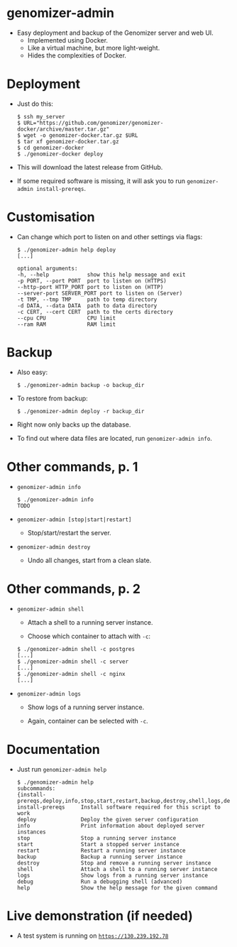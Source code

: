 # genomizer-admin

* Easy deployment and backup of the Genomizer server and web UI.
    * Implemented using Docker.
    * Like a virtual machine, but more light-weight.
    * Hides the complexities of Docker.

# Deployment

* Just do this:

    ~~~ {.shell}
    $ ssh my_server
    $ URL="https://github.com/genomizer/genomizer-docker/archive/master.tar.gz"
    $ wget -o genomizer-docker.tar.gz $URL
    $ tar xf genomizer-docker.tar.gz
    $ cd genomizer-docker
    $ ./genomizer-docker deploy
    ~~~
* This will download the latest release from GitHub.

* If some required software is missing, it will ask you to run `genomizer-admin
  install-prereqs`.

# Customisation

* Can change which port to listen on and other settings via flags:

    ~~~ {.shell}
    $ ./genomizer-admin help deploy
    [...]

    optional arguments:
    -h, --help            show this help message and exit
    -p PORT, --port PORT  port to listen on (HTTPS)
    --http-port HTTP_PORT port to listen on (HTTP)
    --server-port SERVER_PORT port to listen on (Server)
    -t TMP, --tmp TMP     path to temp directory
    -d DATA, --data DATA  path to data directory
    -c CERT, --cert CERT  path to the certs directory
    --cpu CPU             CPU limit
    --ram RAM             RAM limit
    ~~~

# Backup

* Also easy:

    ~~~ {.shell}
    $ ./genomizer-admin backup -o backup_dir
    ~~~

* To restore from backup:

    ~~~ {.shell}
    $ ./genomizer-admin deploy -r backup_dir
    ~~~
* Right now only backs up the database.

* To find out where data files are located, run `genomizer-admin info`.

# Other commands, p. 1

* `genomizer-admin info`

    ~~~ {.shell}
    $ ./genomizer-admin info
    TODO
    ~~~
* `genomizer-admin [stop|start|restart]`

    * Stop/start/restart the server.

* `genomizer-admin destroy`

    * Undo all changes, start from a clean slate.

# Other commands, p. 2

* `genomizer-admin shell`

    * Attach a shell to a running server instance.

    * Choose which container to attach with `-c`:

    ~~~ {.shell}
    $ ./genomizer-admin shell -c postgres
    [...]
    $ ./genomizer-admin shell -c server
    [...]
    $ ./genomizer-admin shell -c nginx
    [...]
    ~~~
* `genomizer-admin logs`

    * Show logs of a running server instance.

    * Again, container can be selected with `-c`.

# Documentation

* Just run `genomizer-admin help`

    ~~~ {.shell}
    $ ./genomizer-admin help
    subcommands:
  {install-prereqs,deploy,info,stop,start,restart,backup,destroy,shell,logs,debug,help}
    install-prereqs     Install software required for this script to work
    deploy              Deploy the given server configuration
    info                Print information about deployed server instances
    stop                Stop a running server instance
    start               Start a stopped server instance
    restart             Restart a running server instance
    backup              Backup a running server instance
    destroy             Stop and remove a running server instance
    shell               Attach a shell to a running server instance
    logs                Show logs from a running server instance
    debug               Run a debugging shell (advanced)
    help                Show the help message for the given command

    ~~~

# Live demonstration (if needed)

* A test system is running on [`https://130.239.192.78`](https://130.239.192.78)
